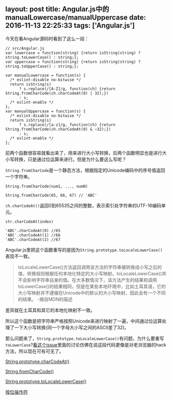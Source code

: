 layout: post
title: Angular.js中的manualLowercase/manualUppercase
date: 2016-11-13 22:25:33
tags: ['Angular.js']
---

今天在看Angular源码时看到了这么一段：

    // src/Angular.js
    var lowercase = function(string) {return isString(string) ? string.toLowerCase() : string;};
    var uppercase = function(string) {return isString(string) ? string.toUpperCase() : string;};

    var manualLowercase = function(s) {
      /* eslint-disable no-bitwise */
      return isString(s)
          ? s.replace(/[A-Z]/g, function(ch) {return String.fromCharCode(ch.charCodeAt(0) | 32);})
          : s;
      /* eslint-enable */
    };
    var manualUppercase = function(s) {
      /* eslint-disable no-bitwise */
      return isString(s)
          ? s.replace(/[a-z]/g, function(ch) {return String.fromCharCode(ch.charCodeAt(0) & ~32);})
          : s;
      /* eslint-enable */
    };

前两个函数很容易就看出来了，用来进行大小写转换，后两个函数明显也是进行大小写转换，只是通过位运算来进行。但是为什么要这么写呢？

<!-- more -->

`String.fromCharCode`是一个静态方法，根据指定的Unicode编码中的序号值返回一个字符串。

    String.fromCharCode(num1, ..., numN) 

    String.fromCharCode(65, 66, 67) // 'ABC'

`ch.charCodeAt()`返回0到65535之间的整数，表示索引处字符串的UTF-16编码单元。

    str.charCodeAt(index)

    'ABC'.charCodeAt(0) //65
    'ABC'.charCodeAt(1) //66
    'ABC'.charCodeAt(2) //67



Angular.js里把这个函数重写的是因为`String.prototype.toLocaleLowerCase()`表现不一致。

>toLocaleLowerCase()方法返回调用该方法的字符串被转换成小写之后的值，转换规则根据任何本地化特定的大小写映射。toLocaleLowerCase()并不会影响字符串自身的值。在大多数情况下，该方法产生的结果和调用toLowerCase()的结果相同，但是在某些本地环境中，比如土耳其语，它的大小写映射并不遵循在Unicode中的默认的大小写映射，因此会有一个不同的结果。
-摘自MDN的描述

差异就在土耳其和其它的本地化映射不一致。

所以这个函数是把字符串严格按照Unicode来进行映射了一遍，中间通过位运算处理了一下大小写转换(同一个字母大小写之间的ASCII差了32)。

那么问题来了，`String.prototype.toLocaleLowerCase()`有问题，为什么要重写`toLowerCase`?[看这个issue](https://github.com/angular/angular.js/issues/11387)里面的讨论仿佛在说这段代码更像是对老浏览器的hack方法，所以现在可有可无了。


[String.prototype.charCodeAt()](https://developer.mozilla.org/zh-CN/docs/Web/JavaScript/Reference/Global_Objects/String/charCodeAt)

[String.fromCharCode()](https://developer.mozilla.org/zh-CN/docs/Web/JavaScript/Reference/Global_Objects/String/fromCharCode)

[String.prototype.toLocaleLowerCase()](https://developer.mozilla.org/zh-CN/docs/Web/JavaScript/Reference/Global_Objects/String/toLocaleLowerCase)

[按位操作符](https://developer.mozilla.org/zh-CN/docs/Web/JavaScript/Reference/Operators/Bitwise_Operators)